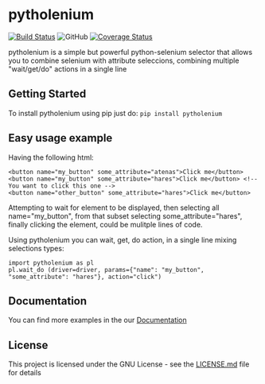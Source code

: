 # pytholenium

[![Build Status](https://travis-ci.org/ArgiesDario/pytholenium.svg?branch=master)](https://travis-ci.org/ArgiesDario/pytholenium)
![GitHub](https://img.shields.io/github/license/ArgiesDario/pytholenium.svg)
[![Coverage Status](https://coveralls.io/repos/github/ArgiesDario/pytholenium/badge.svg?branch=master)](https://coveralls.io/github/ArgiesDario/pytholenium?branch=master)

pytholenium is a simple but powerful python-selenium selector that allows you to combine selenium with attribute seleccions, combining multiple "wait/get/do" actions in a single line

## Getting Started

To install pytholenium using pip just do: ```pip install pytholenium```


## Easy usage example

Having the following html:

```
<button name="my_button" some_attribute="atenas">Click me</button>
<button name="my_button" some_attribute="hares">Click me</button> <!-- You want to click this one -->
<button name="other_button" some_attribute="hares">Click me</button>
```

Attempting to wait for element to be displayed, then selecting all name="my_button", from that subset selecting some_attribute="hares", finally clicking the element, could be mulitple lines of code.

Using pytholenium you can wait, get, do action, in a single line mixing selections types:

```
import pytholenium as pl
pl.wait_do (driver=driver, params={"name": "my_button", "some_attribute": "hares"}, action="click")
```

## Documentation

You can find more examples in the our [Documentation](https://github.com/ArgiesDario/pytholenium/blob/master/DOCUMENTATION)


## License

This project is licensed under the GNU License - see the [LICENSE.md](https://github.com/ArgiesDario/pytholenium/blob/master/LICENSE) file for details
